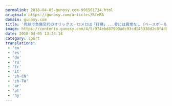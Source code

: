 ```yaml
---
permalink: 2018-04-05-gunosy.com-996561734.html
original: https://gunosy.com/articles/RfeRA
domain: gunosy.com
title: '死球で負傷交代のオリックス・ロメロは「打撲」...骨には異常なし（ベースボールキング） - グノシー'
image: https://contents.gunosy.com/4/5/974ebd87909adc93cd145338d2c8f4d0_content.jpg
date: 2018-04-05 13:34:14
category: sport
translations: 
 - 'en'
 - 'es'
 - 'de'
 - 'ru'
 - 'fr'
 - 'it'
 - 'zh-CN'
 - 'zh-TW'
 - 'ar'
 - 'pt'
 - 'hy'
---
```


